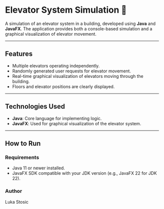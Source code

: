 # Elevator System Simulation 🚀

A simulation of an elevator system in a building, developed using **Java** and **JavaFX**. The application provides both a console-based simulation and a graphical visualization of elevator movement.

---

## Features
- Multiple elevators operating independently.
- Randomly generated user requests for elevator movement.
- Real-time graphical visualization of elevators moving through the building.
- Floors and elevator positions are clearly displayed.

---

## Technologies Used
- **Java**: Core language for implementing logic.
- **JavaFX**: Used for graphical visualization of the elevator system.

---

## How to Run
### Requirements
- Java 11 or newer installed.
- JavaFX SDK compatible with your JDK version (e.g., JavaFX 22 for JDK 22).

### Author
Luka Stosic
